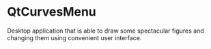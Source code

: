 # QtCurvesMenu

Desktop application that is able to draw some spectacular figures and changing them using convenient user interface.
